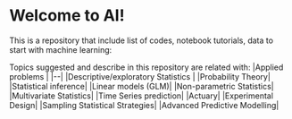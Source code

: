 # Welcome to AI!

This is a repository that include list of codes, notebook tutorials, data to start with machine learning:

Topics suggested and describe in this repository are related with:
 |Applied problems  |
|--|
|Descriptive/exploratory Statistics  |
|Probability Theory|
|Statistical inference|
|Linear models (GLM)|
|Non-parametric Statistics|
|Multivariate Statistics|
|Time Series prediction|
|Actuary|
|Experimental Design|
|Sampling Statistical Strategies|
|Advanced Predictive Modelling|
